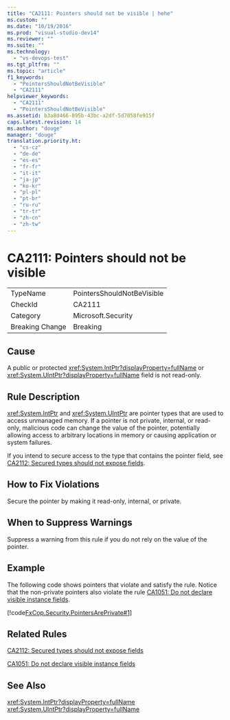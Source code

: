 ```yaml
---
title: "CA2111: Pointers should not be visible | hehe"
ms.custom: ""
ms.date: "10/19/2016"
ms.prod: "visual-studio-dev14"
ms.reviewer: ""
ms.suite: ""
ms.technology: 
  - "vs-devops-test"
ms.tgt_pltfrm: ""
ms.topic: "article"
f1_keywords: 
  - "PointersShouldNotBeVisible"
  - "CA2111"
helpviewer_keywords: 
  - "CA2111"
  - "PointersShouldNotBeVisible"
ms.assetid: b3a8d466-895b-43bc-a2df-5d7058fe915f
caps.latest.revision: 14
ms.author: "douge"
manager: "douge"
translation.priority.ht: 
  - "cs-cz"
  - "de-de"
  - "es-es"
  - "fr-fr"
  - "it-it"
  - "ja-jp"
  - "ko-kr"
  - "pl-pl"
  - "pt-br"
  - "ru-ru"
  - "tr-tr"
  - "zh-cn"
  - "zh-tw"
---
```

# CA2111: Pointers should not be visible
|||  
|-|-|  
|TypeName|PointersShouldNotBeVisible|  
|CheckId|CA2111|  
|Category|Microsoft.Security|  
|Breaking Change|Breaking|  
  
## Cause  
 A public or protected <xref:System.IntPtr?displayProperty=fullName> or <xref:System.UIntPtr?displayProperty=fullName> field is not read-only.  
  
## Rule Description  
 <xref:System.IntPtr> and <xref:System.UIntPtr> are pointer types that are used to access unmanaged memory. If a pointer is not private, internal, or read-only, malicious code can change the value of the pointer, potentially allowing access to arbitrary locations in memory or causing application or system failures.  
  
 If you intend to secure access to the type that contains the pointer field, see [CA2112: Secured types should not expose fields](../code-quality/ca2112--secured-types-should-not-expose-fields.md).  
  
## How to Fix Violations  
 Secure the pointer by making it read-only, internal, or private.  
  
## When to Suppress Warnings  
 Suppress a warning from this rule if you do not rely on the value of the pointer.  
  
## Example  
 The following code shows pointers that violate and satisfy the rule. Notice that the non-private pointers also violate the rule [CA1051: Do not declare visible instance fields](../code-quality/ca1051--do-not-declare-visible-instance-fields.md).  
  
 [!code[FxCop.Security.PointersArePrivate#1](../code-quality/codesnippet/CSharp/ca2111--pointers-should-not-be-visible_1.cs)]  
  
## Related Rules  
 [CA2112: Secured types should not expose fields](../code-quality/ca2112--secured-types-should-not-expose-fields.md)  
  
 [CA1051: Do not declare visible instance fields](../code-quality/ca1051--do-not-declare-visible-instance-fields.md)  
  
## See Also  
 <xref:System.IntPtr?displayProperty=fullName>   
 <xref:System.UIntPtr?displayProperty=fullName>